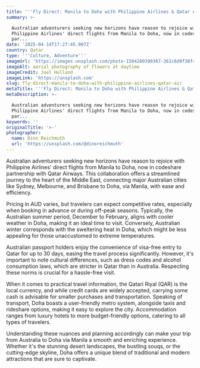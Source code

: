 ```yaml
---
title: '''Fly Direct: Manila to Doha with Philippine Airlines & Qatar Airways'''
summary: >-

  Australian adventurers seeking new horizons have reason to rejoice with
  Philippine Airlines' direct flights from Manila to Doha, now in codeshare
  par...
date: '2025-04-14T17:27:45.907Z'
country: Qatar
type: '''Culture, Adventure'''
imageUrl: 'https://images.unsplash.com/photo-1504280390367-361c6d9f38f4'
imageAlt: aerial photography of flowers at daytime
imageCredit: Joel Holland
imageLink: 'https://unsplash.com'
slug: fly-direct-manila-to-doha-with-philippine-airlines-qatar-air
metaTitle: '''Fly Direct: Manila to Doha with Philippine Airlines & Qatar Airways'''
metaDescription: >-

  Australian adventurers seeking new horizons have reason to rejoice with
  Philippine Airlines' direct flights from Manila to Doha, now in codeshare
  par...
keywords: ''
originalTitle: '>-'
photographer:
  name: Dino Reichmuth
  url: 'https://unsplash.com/@dinoreichmuth'
---
```








Australian adventurers seeking new horizons have reason to rejoice with Philippine Airlines' direct flights from Manila to Doha, now in codeshare partnership with Qatar Airways. This collaboration offers a streamlined journey to the heart of the Middle East, connecting major Australian cities like Sydney, Melbourne, and Brisbane to Doha, via Manila, with ease and efficiency.

Pricing in AUD varies, but travelers can expect competitive rates, especially when booking in advance or during off-peak seasons. Typically, the Australian summer period, December to February, aligns with cooler weather in Doha, making it an ideal time to visit. Conversely, Australian winter corresponds with the sweltering heat in Doha, which might be less appealing for those unaccustomed to extreme temperatures.

Australian passport holders enjoy the convenience of visa-free entry to Qatar for up to 30 days, easing the travel process significantly. However, it's important to note cultural differences, such as dress codes and alcohol consumption laws, which are stricter in Qatar than in Australia. Respecting these norms is crucial for a hassle-free visit.

When it comes to practical travel information, the Qatari Riyal (QAR) is the local currency, and while credit cards are widely accepted, carrying some cash is advisable for smaller purchases and transportation. Speaking of transport, Doha boasts a user-friendly metro system, alongside taxis and rideshare options, making it easy to explore the city. Accommodation ranges from luxury hotels to more budget-friendly options, catering to all types of travelers.

Understanding these nuances and planning accordingly can make your trip from Australia to Doha via Manila a smooth and enriching experience. Whether it's the stunning desert landscapes, the bustling souqs, or the cutting-edge skyline, Doha offers a unique blend of traditional and modern attractions that are sure to captivate.
